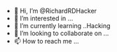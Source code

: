 - 👋 Hi, I’m @RichardRDHacker
- 👀 I’m interested in ... 
- 🌱 I’m currently learning ..Hacking
- 💞️ I’m looking to collaborate on ...
- 📫 How to reach me ...

<!---
RichardRDHacker/RichardRDHacker is a ✨ special ✨ repository because its `README.md` (this file) appears on your GitHub profile.
You can click the Preview link to take a look at your changes.
--->
